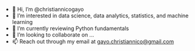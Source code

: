 - 👋 Hi, I’m @christiannicogayo
- 👀 I’m interested in data science, data analytics, statistics, and machine learning
- 🌱 I’m currently reviewing Python fundamentals
- 💞️ I’m looking to collaborate on ...
- 📫 Reach out through my email at gayo.christiannico@gmail.com

<!---
christiannicogayo/christiannicogayo is a ✨ special ✨ repository because its `README.md` (this file) appears on your GitHub profile.
You can click the Preview link to take a look at your changes.
--->
